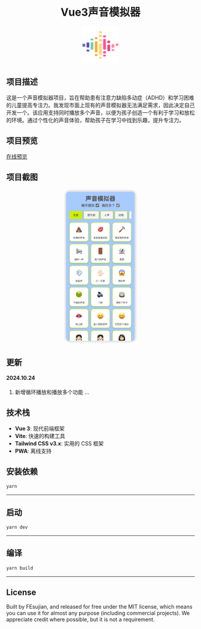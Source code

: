 <p align="center">
<h1 align="center">Vue3声音模拟器</h1>
</p>
<p align="center"><img width="100" src="./public/logo.png" alt="logo"></p>

## 项目描述

这是一个声音模拟器项目，旨在帮助患有注意力缺陷多动症（ADHD）和学习困难的儿童提高专注力。我发现市面上现有的声音模拟器无法满足需求，因此决定自己开发一个。该应用支持同时播放多个声音，以便为孩子创造一个有利于学习和放松的环境。通过个性化的声音体验，帮助孩子在学习中找到乐趣，提升专注力。

## 项目预览

<a target="\_blank" href="https://sound.fesujian.com">在线预览</a>

## 项目截图

<p align="center">
<img src="./screenshot/screenshot1.png" width="200">
</p>

## 更新

#### 2024.10.24

1. 新增循环播放和播放多个功能
   ...

## 技术栈

- **Vue 3**: 现代前端框架
- **Vite**: 快速的构建工具
- **Tailwind CSS v3.x**: 实用的 CSS 框架
- **PWA**: 离线支持

## 安装依赖

```bash
yarn
```

---

## 启动

```bash
yarn dev
```

---

## 编译

```bash
yarn build
```

---

## License

Built by FEsujian, and released for free under the MIT license, which means you can use it for almost any purpose
(including commercial projects). We appreciate credit where possible, but it is not a requirement.
